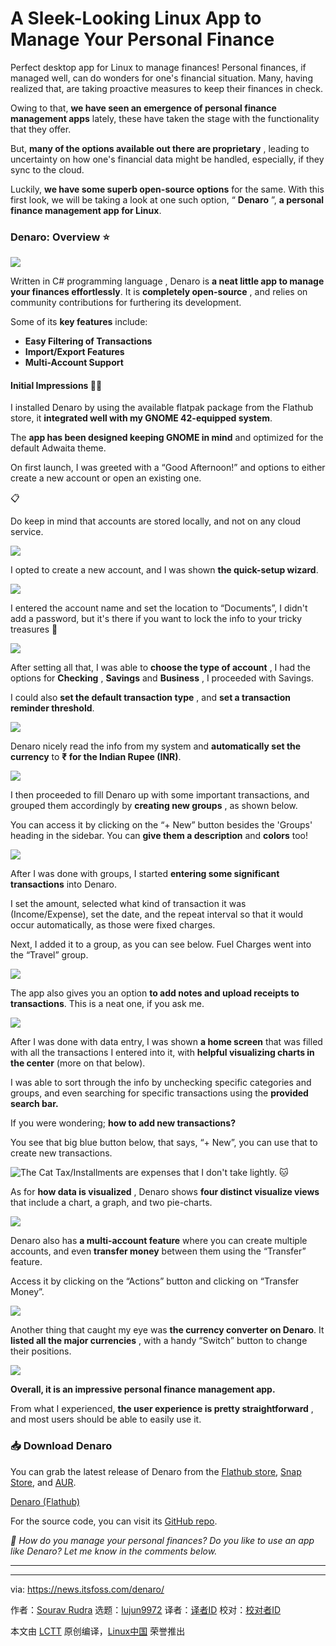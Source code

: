 [#]: subject: "A Sleek-Looking Linux App to Manage Your Personal Finance"
[#]: via: "https://news.itsfoss.com/denaro/"
[#]: author: "Sourav Rudra https://news.itsfoss.com/author/sourav/"
[#]: collector: "lujun9972/lctt-scripts-1700446145"
[#]: translator: "GlassFoxowo"
[#]: reviewer: " "
[#]: publisher: " "
[#]: url: " "

A Sleek-Looking Linux App to Manage Your Personal Finance
======
Perfect desktop app for Linux to manage finances!
Personal finances, if managed well, can do wonders for one's financial situation. Many, having realized that, are taking proactive measures to keep their finances in check.

Owing to that, **we have seen an emergence of personal finance management apps** lately, these have taken the stage with the functionality that they offer.

But, **many of the options available out there are proprietary** , leading to uncertainty on how one's financial data might be handled, especially, if they sync to the cloud.

Luckily, **we have some superb open-source options** for the same. With this first look, we will be taking a look at one such option, “ **Denaro** ”, **a personal finance management app for Linux**.

### Denaro: Overview ⭐

![][1]

Written in C# programming language , Denaro is **a neat little app to manage your finances effortlessly**. It is **completely open-source** , and relies on community contributions for furthering its development.

Some of its **key features** include:

  * **Easy Filtering of Transactions**
  * **Import/Export Features**
  * **Multi-Account Support**



#### Initial Impressions 👨‍💻

I installed Denaro by using the available flatpak package from the Flathub store, it **integrated well with my GNOME 42-equipped system**.

The **app has been designed keeping GNOME in mind** and optimized for the default Adwaita theme.

On first launch, I was greeted with a “Good Afternoon!” and options to either create a new account or open an existing one.

📋

Do keep in mind that accounts are stored locally, and not on any cloud service.

![][2]

I opted to create a new account, and I was shown **the quick-setup wizard**.

![][3]

I entered the account name and set the location to “Documents”, I didn't add a password, but it's there if you want to lock the info to your tricky treasures 🧐

![][4]

After setting all that, I was able to **choose the type of account** , I had the options for **Checking** , **Savings** and **Business** , I proceeded with Savings.

I could also **set the default transaction type** , and **set a transaction reminder threshold**.

![][5]

Denaro nicely read the info from my system and **automatically set the currency** to **₹ for the Indian Rupee (INR)**.

![][6]

I then proceeded to fill Denaro up with some important transactions, and grouped them accordingly by **creating new groups** , as shown below.

You can access it by clicking on the “+ New” button besides the 'Groups' heading in the sidebar. You can **give them a description** and **colors** too!

![][7]

After I was done with groups, I started **entering some significant transactions** into Denaro.

I set the amount, selected what kind of transaction it was (Income/Expense), set the date, and the repeat interval so that it would occur automatically, as those were fixed charges.

Next, I added it to a group, as you can see below. Fuel Charges went into the “Travel” group.

![][8]

The app also gives you an option **to add notes and upload receipts to transactions**. This is a neat one, if you ask me.

![][9]

After I was done with data entry, I was shown **a home screen** that was filled with all the transactions I entered into it, with **helpful visualizing charts in the center** (more on that below).

I was able to sort through the info by unchecking specific categories and groups, and even searching for specific transactions using the **provided search bar.**

If you were wondering; **how to add new transactions?**

You see that big blue button below, that says, “+ New”, you can use that to create new transactions.

![The Cat Tax/Installments are expenses that I don't take lightly. 🐱][10]

As for **how data is visualized** , Denaro shows **four distinct visualize views** that include a chart, a graph, and two pie-charts.

![][11]

Denaro also has **a multi-account feature** where you can create multiple accounts, and even **transfer money** between them using the “Transfer” feature.

Access it by clicking on the “Actions” button and clicking on “Transfer Money”.

![][12]

Another thing that caught my eye was **the currency converter on Denaro**. It **listed all the major currencies** , with a handy “Switch” button to change their positions.

![][13]

**Overall, it is an impressive personal finance management app.**

From what I experienced, **the user experience is pretty straightforward** , and most users should be able to easily use it.

### 📥 Download Denaro

You can grab the latest release of Denaro from the [Flathub store][14], [Snap Store][15], and [AUR][16].

[Denaro (Flathub)][14]

For the source code, you can visit its [GitHub repo][17].

_💬 How do you manage your personal finances? Do you like to use an app like Denaro? Let me know in the comments below._

* * *

--------------------------------------------------------------------------------

via: https://news.itsfoss.com/denaro/

作者：[Sourav Rudra][a]
选题：[lujun9972][b]
译者：[译者ID](https://github.com/译者ID)
校对：[校对者ID](https://github.com/校对者ID)

本文由 [LCTT](https://github.com/LCTT/TranslateProject) 原创编译，[Linux中国](https://linux.cn/) 荣誉推出

[a]: https://news.itsfoss.com/author/sourav/
[b]: https://github.com/lujun9972
[1]: https://news.itsfoss.com/content/images/2023/11/Denaro.png
[2]: https://news.itsfoss.com/content/images/2023/11/Denaro_1.png
[3]: https://news.itsfoss.com/content/images/2023/11/Denaro_2.png
[4]: https://news.itsfoss.com/content/images/2023/11/Denaro_3.png
[5]: https://news.itsfoss.com/content/images/2023/11/Denaro_4.png
[6]: https://news.itsfoss.com/content/images/2023/11/Denaro_5.png
[7]: https://news.itsfoss.com/content/images/2023/11/Denaro_6.png
[8]: https://news.itsfoss.com/content/images/2023/11/Denaro_7.png
[9]: https://news.itsfoss.com/content/images/2023/11/Denaro_8.png
[10]: https://news.itsfoss.com/content/images/2023/11/Denaro_9.png
[11]: https://news.itsfoss.com/content/images/2023/11/Denaro_10.png
[12]: https://news.itsfoss.com/content/images/2023/11/Denaro_11.png
[13]: https://news.itsfoss.com/content/images/2023/11/Denaro_12.png
[14]: https://flathub.org/apps/org.nickvision.money
[15]: https://snapcraft.io/denaro
[16]: https://aur.archlinux.org/packages/denaro
[17]: https://github.com/nickvisionapps/denaro
